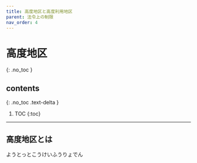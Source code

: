 ```yaml
---
title: 高度地区と高度利用地区
parent: 法令上の制限
nav_order: 4
---
```



# 高度地区
{: .no_toc }

## contents
{: .no_toc .text-delta }

1. TOC
{:toc}

---

## 高度地区とは

ようとっとこうけいふうりょでん